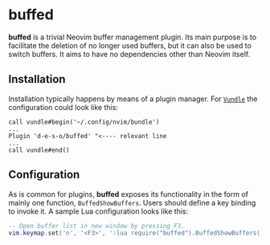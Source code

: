 buffed
======

**buffed** is a trivial Neovim buffer management plugin. Its main
purpose is to facilitate the deletion of no longer used buffers, but it
can also be used to switch buffers. It aims to have no dependencies
other than Neovim itself.

Installation
------------
Installation typically happens by means of a plugin manager. For
[`Vundle`][vundle] the configuration could look like this:
```vim
call vundle#begin('~/.config/nvim/bundle')
...
Plugin 'd-e-s-o/buffed' "<---- relevant line
...
call vundle#end()
```

Configuration
-------------
As is common for plugins, **buffed** exposes its functionality in the
form of mainly one function, `BuffedShowBuffers`. Users should define a
key binding to invoke it. A sample Lua configuration looks like this:
```lua
-- Open buffer list in new window by pressing F3.
vim.keymap.set('n', '<F3>', ':lua require("buffed").BuffedShowBuffers()<CR>', {noremap = true})
```

[vundle]: https://github.com/VundleVim/Vundle.vim
